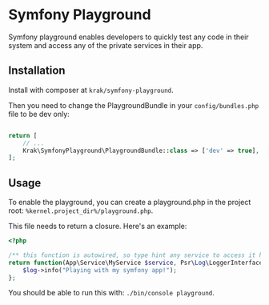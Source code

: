 # Symfony Playground

Symfony playground enables developers to quickly test any code in their system and access any of the private services in their app.

## Installation

Install with composer at `krak/symfony-playground`.

Then you need to change the PlaygroundBundle in your `config/bundles.php` file to be dev only:

```php

return [
    // ...
    Krak\SymfonyPlayground\PlaygroundBundle::class => ['dev' => true],
];
```

## Usage

To enable the playground, you can create a playground.php in the project root: `%kernel.project_dir%/playground.php`.

This file needs to return a closure. Here's an example:

```php
<?php

/** this function is autowired, so type hint any service to access it here */
return function(App\Service\MyService $service, Psr\Log\LoggerInterface $log) {
    $log->info("Playing with my symfony app!");
};
```

You should be able to run this with: `./bin/console playground`.
